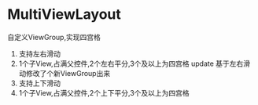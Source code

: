 # MultiViewLayout

自定义ViewGroup,实现四宫格
1. 支持左右滑动
1. 1个子View,占满父控件,2个左右平分,3个及以上为四宫格
update
基于左右滑动修改了个新ViewGroup出来
1. 支持上下滑动
1. 1个子View,占满父控件,2个上下平分,3个及以上为四宫格

